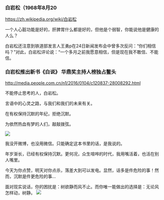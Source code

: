 ### 白岩松（1968年8月20
https://zh.wikipedia.org/wiki/白岩松

一个人心脏功能是好的，肝脾胃什么都是好的，但他是个弱智，你能说他是健康的人么？

白岩松还注意到铁道部发言人王勇p在24日新闻发布会中曾多次反问：“你们相信吗？”对此，白岩松评论说：“一个多月之前我愿意相信，但是现在我不敢信、不能信。

### 白岩松推出新书《白说》 华鼎奖主持人榜独占鳌头
http://media.people.com.cn/n1/2016/0104/c120837-28008292.html

不能停止思考的人，白岩松。

言语中的心灵之路，与我们和我们的未来有关。

在有权保持沉默的年纪，拒绝沉默。

为依然热血有梦的人们，敲敲拨弦。

![](http://media.people.com.cn/NMediaFile/2015/1231/MAIN201512311341000003299733656.jpg)

我没开微博，也没用微信。只能确定这本书里的话，是我说的。

年岁渐长，已经有权保持沉默。更何况，众生喧哗的时代，我用嘴活着，也活在别人嘴里。

今天为你点赞，明天对你点杀，落差大到可以发电。显然，话多是件危险的事！然而，沉默是件更危险的事…

面对现实说话，你的困扰是：树欲静而风不止。而你唯一能做出的选择是：无论风怎样动，树静。
![](https://i.loli.net/2020/03/27/lwgDZpO7GvKcA1V.jpg)

